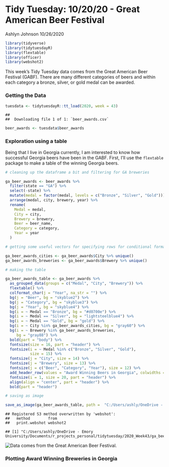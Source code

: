 Tidy Tuesday: 10/20/20 - Great American Beer Festival
================
Ashlyn Johnson
10/26/2020

``` r
library(tidyverse)
library(tidytuesdayR) 
library(flextable)
library(officer)
library(webshot2)
```

This week’s Tidy Tuesday data comes from the Great American Beer
Festival (GABF). There are many different categories of beers and within
each category a bronze, silver, or gold medal can be awarded.

### Getting the Data

``` r
tuesdata <- tidytuesdayR::tt_load(2020, week = 43)
```

    ## 
    ##  Downloading file 1 of 1: `beer_awards.csv`

``` r
beer_awards <- tuesdata$beer_awards
```

### Exploration using a table

Being that I live in Georgia currently, I am interested to know how
successful Georgia beers have been in the GABF. First, I’ll use the
`flextable` package to make a table of the winning Georgia beers.

``` r
# cleaning up the dataframe a bit and filtering for GA breweries

ga_beer_awards <- beer_awards %>%
  filter(state == "GA") %>%
  select(-state) %>%
  mutate(medal = factor(medal, levels = c("Bronze", "Silver", "Gold"))) %>%
  arrange(medal, city, brewery, year) %>%
  rename(
    Medal = medal,
    City = city,
    Brewery = brewery,
    Beer = beer_name,
    Category = category,
    Year = year
  )

# getting some useful vectors for specifying rows for conditional formatting

ga_beer_awards_cities <- ga_beer_awards$City %>% unique()
ga_beer_awards_breweries <- ga_beer_awards$Brewery %>% unique()

# making the table 

ga_beer_awards_table <- ga_beer_awards %>%
  as_grouped_data(groups = c("Medal", "City", "Brewery")) %>%
  flextable() %>%
  colformat_char(j = "Year", na_str = "") %>%
  bg(j = "Beer", bg = "skyblue2") %>%
  bg(j = "Category", bg = "skyblue3") %>%
  bg(j = "Year", bg = "skyblue4") %>%
  bg(i = ~ Medal == "Bronze", bg = "#d0700e") %>%
  bg(i = ~ Medal == "Silver", bg = "lightsteelblue4") %>%
  bg(i = ~ Medal == "Gold", bg = "gold") %>%
  bg(i = ~ City %in% ga_beer_awards_cities, bg = "gray60") %>%
  bg(i = ~ Brewery %in% ga_beer_awards_breweries,
     bg = "gray88") %>%
  bold(part = "body") %>%
  fontsize(size = 16, part = "header") %>%
  fontsize(i = ~ Medal %in% c("Bronze", "Silver", "Gold"),
           size = 15) %>%
  fontsize(j = "City", size = 14) %>%
  fontsize(j = "Brewery", size = 13) %>%
  fontsize(j = c("Beer", "Category", "Year"), size = 12) %>% 
  add_header_row(values = "Award Winning Beers in Georgia", colwidths = 6) %>% 
  fontsize(i = 1, size = 20, part = "header") %>% 
  align(align = "center", part = "header") %>% 
  bold(part = "header")

# saving as image

save_as_image(ga_beer_awards_table, path =  "C:/Users/ashly/OneDrive - Emory University/Documents/r_projects_personal/tidytuesday/2020_Week43/ga_beer_awards_table.png")
```

    ## Registered S3 method overwritten by 'webshot':
    ##   method        from    
    ##   print.webshot webshot2

    ## [1] "C:/Users/ashly/OneDrive - Emory University/Documents/r_projects_personal/tidytuesday/2020_Week43/ga_beer_awards_table.png"

![*Data comes from the Great American Beer
Festival.*](https://github.com/ashlyngjohnson/tidytuesday/blob/master/2020_Week43/ga_beer_awards_table.png)

### Plotting Award Winning Breweries in Georgia

